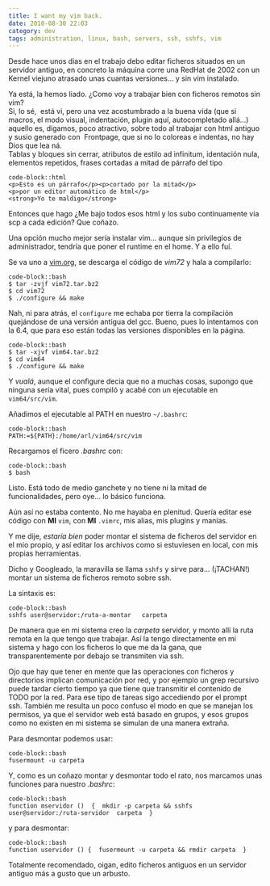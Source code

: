 ```yaml
---
title: I want my vim back.
date: 2010-08-30 22:03
category: dev
tags: administration, linux, bash, servers, ssh, sshfs, vim 
---
```


Desde hace unos dias en el trabajo debo editar ficheros situados en
un servidor antiguo, en concreto la máquina corre una RedHat de
2002 con un Kernel viejuno atrasado unas cuantas versiones... y sin
vim instalado.   
  
Ya está, la hemos liado. ¿Como voy a trabajar bien con ficheros
remotos sin vim?   
Si, lo sé,  está vi, pero una vez acostumbrado a la buena vida (que
si macros, el modo visual, indentación, plugin aquí, autocompletado
allá...) aquello es, digamos, poco atractivo, sobre todo al
trabajar con html antiguo y susio generado con  Frontpage, que si
no lo coloreas e indentas, no hay Dios que lea ná.   
Tablas y bloques sin cerrar, atributos de estilo ad infinitum,
identación nula, elementos repetidos, frases cortadas a mitad de
párrafo del tipo

	code-block::html
	<p>Esto es un párrafo</p><p>cortado por la mitad</p>
	<p>por un editor automático de html</p>
	<strong>Yo te maldigo</strong>

  
Entonces que hago ¿Me bajo todos esos html y los subo continuamente
via scp a cada edición? Que coñazo.   
  
Una opción mucho mejor sería instalar vim... aunque sin privilegios
de administrador, tendría que poner el runtime en el home. Y a ello
fuí.   
  
Se va uno a [vim.org][], se descarga el código de *vim72* y hala a
compilarlo:   

	code-block::bash
	$ tar -zvjf vim72.tar.bz2 
	$ cd vim72
	$ ./configure && make
  
Nah, ni para atrás, el `configure` me echaba por tierra la
compilación quejándose de una versión antigua del gcc. Bueno, pues
lo intentamos con la 6.4, que para eso están todas las versiones
disponibles en la página.   

	code-block::bash
	$ tar -xjvf vim64.tar.bz2 
	$ cd vim64 
	$ ./configure && make
  
Y *vualá*, aunque el configure decia que no a muchas cosas, supongo
que ninguna sería vital, pues compiló y acabé con un ejecutable en
`vim64/src/vim`. 
  
Añadimos el ejecutable al PATH en nuestro `~/.bashrc`:   
  
	code-block::bash
	PATH:=${PATH}:/home/arl/vim64/src/vim 
  
Recargamos el ficero *.bashrc* con:   
  
	code-block::bash
	$ bash
  
Listo. Está todo de medio ganchete y no tiene ni la mitad de
funcionalidades, pero oye... lo básico funciona.   
  
Aún así no estaba contento. No me hayaba en plenitud. Quería editar
ese código con **MI** `vim`, con **MI** `.vimrc`, mis alias, mis
plugins y manías.   
  
Y me dije, *estaría bien* poder montar el sistema de ficheros del
servidor en el mio propio, y así editar los archivos como si
estuviesen en local, con mis propias herramientas.   
  
Dicho y Googleado, la maravilla se llama `sshfs` y sirve para...
(¡TACHAN!) montar un sistema de ficheros remoto sobre ssh.   
  
La sintaxis
es:

	code-block::bash
	sshfs user@servidor:/ruta-a-montar   carpeta
  
De manera que en mi sistema creo la *carpeta* servidor, y monto
allí la ruta remota en la que tengo que trabajar. Así la tengo
directamente en mi sistema y hago con los ficheros lo que me da la
gana, que transparentemente por debajo se transmiten via ssh.   
  
Ojo que hay que tener en mente que las operaciones con ficheros y
directorios implican comunicación por red, y por ejemplo un grep
recursivo puede tardar cierto tiempo ya que tiene que transmitir el
contenido de TODO por la red. Para ese tipo de tareas sigo
accediendo por el prompt ssh. También me resulta un poco confuso el
modo en que se manejan los permisos, ya que el servidor web está
basado en grupos, y esos grupos como no existen en mi sistema se
simulan de una manera extraña.   
  
Para desmontar podemos usar:   
  
	code-block::bash
	fusermount -u carpeta
  
Y, como es un coñazo montar y desmontar todo el rato, nos marcamos
unas funciones para nuestro *.bashrc*:   
  
	code-block::bash
	function mservidor ()  {  mkdir -p carpeta && sshfs user@servidor:/ruta-servidor  carpeta  }
  
y para desmontar:   
  
	code-block::bash
	function uservidor () {  fusermount -u carpeta && rmdir carpeta  }
  
  
Totalmente recomendado, oigan, edito ficheros antiguos en un
servidor antiguo más a gusto que un arbusto.

[vim.org]: http://www.vim.org
